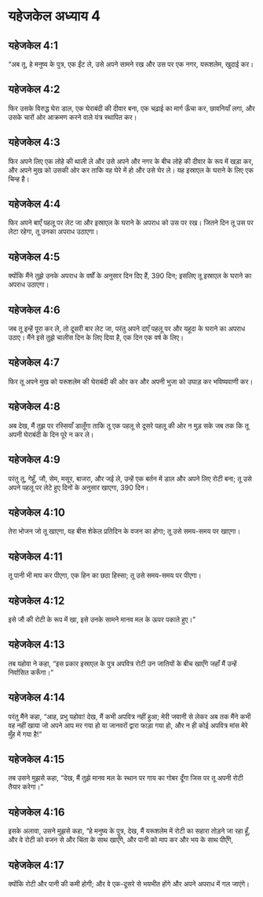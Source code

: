 # यहेजकेल अध्याय 4

## यहेजकेल 4:1

“अब तू, हे मनुष्य के पुत्र, एक ईंट ले, उसे अपने सामने रख और उस पर एक नगर, यरूशलेम, खुदाई कर।

## यहेजकेल 4:2

फिर उसके विरुद्ध घेरा डाल, एक घेराबंदी की दीवार बना, एक चढ़ाई का मार्ग ऊँचा कर, छावनियाँ लगा, और उसके चारों ओर आक्रमण करने वाले यंत्र स्थापित कर।

## यहेजकेल 4:3

फिर अपने लिए एक लोहे की थाली ले और उसे अपने और नगर के बीच लोहे की दीवार के रूप में खड़ा कर, और अपने मुख को उसकी ओर कर ताकि वह घेरे में हो और उसे घेर ले। यह इस्राएल के घराने के लिए एक चिन्ह है।

## यहेजकेल 4:4

फिर अपने बाएँ पहलू पर लेट जा और इस्राएल के घराने के अपराध को उस पर रख। जितने दिन तू उस पर लेटा रहेगा, तू उनका अपराध उठाएगा।

## यहेजकेल 4:5

क्योंकि मैंने तुझे उनके अपराध के वर्षों के अनुसार दिन दिए हैं, 390 दिन; इसलिए तू इस्राएल के घराने का अपराध उठाएगा।

## यहेजकेल 4:6

जब तू इन्हें पूरा कर ले, तो दूसरी बार लेट जा, परंतु अपने दाएँ पहलू पर और यहूदा के घराने का अपराध उठाए। मैंने इसे तुझे चालीस दिन के लिए दिया है, एक दिन एक वर्ष के लिए।

## यहेजकेल 4:7

फिर तू अपने मुख को यरूशलेम की घेराबंदी की ओर कर और अपनी भुजा को उघाड़ कर भविष्यवाणी कर।

## यहेजकेल 4:8

अब देख, मैं तुझ पर रस्सियाँ डालूँगा ताकि तू एक पहलू से दूसरे पहलू की ओर न मुड़ सके जब तक कि तू अपनी घेराबंदी के दिन पूरे न कर ले।

## यहेजकेल 4:9

परंतु तू, गेहूँ, जौ, सेम, मसूर, बाजरा, और जई ले, उन्हें एक बर्तन में डाल और अपने लिए रोटी बना; तू उसे अपने पहलू पर लेटे हुए दिनों के अनुसार खाएगा, 390 दिन।

## यहेजकेल 4:10

तेरा भोजन जो तू खाएगा, वह बीस शेकेल प्रतिदिन के वजन का होगा; तू उसे समय-समय पर खाएगा।

## यहेजकेल 4:11

तू पानी भी माप कर पीएगा, एक हिन का छठा हिस्सा; तू उसे समय-समय पर पीएगा।

## यहेजकेल 4:12

इसे जौ की रोटी के रूप में खा, इसे उनके सामने मानव मल के ऊपर पकाते हुए।”

## यहेजकेल 4:13

तब यहोवा ने कहा, “इस प्रकार इस्राएल के पुत्र अपवित्र रोटी उन जातियों के बीच खाएँगे जहाँ मैं उन्हें निर्वासित करूँगा।”

## यहेजकेल 4:14

परंतु मैंने कहा, “आह, प्रभु यहोवा! देख, मैं कभी अपवित्र नहीं हुआ; मेरी जवानी से लेकर अब तक मैंने कभी वह नहीं खाया जो अपने आप मर गया हो या जानवरों द्वारा फाड़ा गया हो, और न ही कोई अपवित्र मांस मेरे मुँह में गया है!”

## यहेजकेल 4:15

तब उसने मुझसे कहा, “देख, मैं तुझे मानव मल के स्थान पर गाय का गोबर दूँगा जिस पर तू अपनी रोटी तैयार करेगा।”

## यहेजकेल 4:16

इसके अलावा, उसने मुझसे कहा, “हे मनुष्य के पुत्र, देख, मैं यरूशलेम में रोटी का सहारा तोड़ने जा रहा हूँ, और वे रोटी को वजन से और चिंता के साथ खाएँगे, और पानी को माप कर और भय के साथ पीएँगे,

## यहेजकेल 4:17

क्योंकि रोटी और पानी की कमी होगी; और वे एक-दूसरे से भयभीत होंगे और अपने अपराध में गल जाएंगे।
